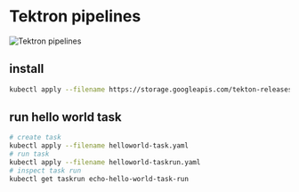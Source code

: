 # Tektron pipelines 

![Tektron pipelines](https://tekton.dev/img/logos/tekton-horizontal-color.png)

## install

```bash
kubectl apply --filename https://storage.googleapis.com/tekton-releases/latest/release.yaml
```

## run hello world task

```bash
# create task
kubectl apply --filename helloworld-task.yaml
# run task
kubectl apply --filename helloworld-taskrun.yaml
# inspect task run
kubectl get taskrun echo-hello-world-task-run
```
